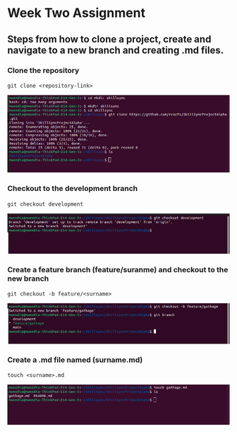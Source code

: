 # Week Two Assignment <Github> 
## Steps from how to clone a project, create and navigate to a new branch and creating .md files.

### Clone the repository

```
git clone <repository-link>
```
![Alt text](/images/git-clone.png?raw=true "Git clone")

### Checkout to the development branch

```
git checkout development
```
![Alt text](/images/checkout-development.png?raw=true "Development Branch")

### Create a feature branch (feature/suranme) and checkout to the new branch

```
git checkout -b feature/<surname>
```
![Alt text](/images/checkout-surnamebranch.png?raw=true "New Branch")

### Create a .md file named (surname.md)

```
touch <surname>.md
```
![Alt text](/images/touch-file.png?raw=true "New .md file")





